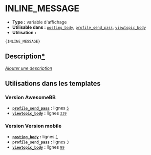 # INLINE_MESSAGE
* __Type__ __:__ variable d'affichage
* __Utilisable dans__ __:__ [`posting_body`](../tpl/posting_body.md#readme), [`profile_send_pass`](../tpl/profile_send_pass.md#readme), [`viewtopic_body`](../tpl/viewtopic_body.md#readme)
* __Utilisation__ __:__

```smarty
{INLINE_MESSAGE}
```

## Description[*](https://fa-tvars.appspot.com/var/INLINE_MESSAGE)
[*Ajouter une description*](https://fa-tvars.appspot.com/var/INLINE_MESSAGE)

## Utilisations dans les templates

### Version AwesomeBB
* __[`profile_send_pass`](../tpl/profile_send_pass.md#readme)__ __:__ lignes [`5`](../src/awesomebb/profile_send_pass.tpl#L5)
* __[`viewtopic_body`](../tpl/viewtopic_body.md#readme)__ __:__ lignes [`339`](../src/awesomebb/viewtopic_body.tpl#L339)

### Version Version mobile
* __[`posting_body`](../tpl/posting_body.md#readme)__ __:__ lignes [`1`](../src/mobile/posting_body.tpl#L1)
* __[`profile_send_pass`](../tpl/profile_send_pass.md#readme)__ __:__ lignes [`3`](../src/mobile/profile_send_pass.tpl#L3)
* __[`viewtopic_body`](../tpl/viewtopic_body.md#readme)__ __:__ lignes [`99`](../src/mobile/viewtopic_body.tpl#L99)

